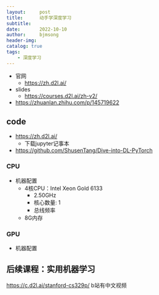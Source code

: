 ```yaml
---
layout:     post
title:      动手学深度学习
subtitle:   
date:       2022-10-10
author:     bjmsong
header-img: 
catalog: true
tags:
    - 深度学习
---
```

- 官网
    + https://zh.d2l.ai/
- slides
    + https://courses.d2l.ai/zh-v2/
- https://zhuanlan.zhihu.com/p/145719622

## code
- https://zh.d2l.ai/
    + 下载jupyter记事本
- https://github.com/ShusenTang/Dive-into-DL-PyTorch

### CPU
- 机器配置
    + 4核CPU：Intel Xeon Gold 6133 
        * 2.50GHz
        * 核心数量: 1
        * 总线频率
    + 8G内存

### GPU
- 机器配置


## 后续课程：实用机器学习
https://c.d2l.ai/stanford-cs329p/
b站有中文视频